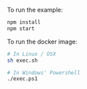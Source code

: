 To run the example:

```bash
npm install
npm start
```

To run the docker image:

```bash
# In Linux / OSX
sh exec.sh

# In Windows' Powershell
./exec.ps1
```